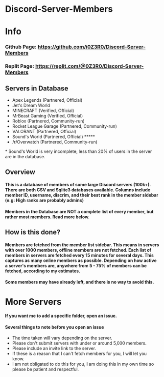 # Discord-Server-Members
# Info
### Github Page: https://github.com/i0Z3R0/Discord-Server-Members
### Replit Page: https://replit.com/@0Z3R0/Discord-Server-Members
## Servers in Database
* Apex Legends (Partnered, Official)
* Jet's Dream World
* MINECRAFT (Verified, Official)
* MrBeast Gaming (Verified, Official)
* Roblox (Partnered, Community-run)
* Rocket League Garage (Partnered, Community-run)
* VALORANT (Partnered, Official)
* Sound's World (Partnered, Official) *****
* /r/Overwatch (Partnered, Community-run)

\* Sound's World is very incomplete, less than 20% of users in the server are in the database. 
## Overview
#### This is a database of members of some large Discord servers (100k+). There are both CSV and Sqlite3 databases available. Columns include member ID, username, discrim, and their best rank in the member sidebar (e.g: High ranks are probably admins)
#### Members in the Database are **NOT** a complete list of every member, but rather most members. Read more below. 
## How is this done?
#### Members are fetched from the member list sidebar. This means in servers with over 1000 members, offline members are not fetched. Each list of members in servers are fetched every 15 minutes for several days. This captures as many online members as possible. Depending on how active a server's members are, anywhere from 5 - 75% of members can be fetched, according to my estimates. 
#### Some members may have already left, and there is no way to avoid this. 
# More Servers
#### If you want me to add a specific folder, open an issue. 
#### Several things to note before you open an issue
* The time taken will vary depending on the server. 
* Please don't submit servers with under or around 5,000 members. 
* Please include an invite link to the server. 
* If these is a reason that I can't fetch members for you, I will let you know. 
* I am not obligated to do this for you, I am doing this in my own time so please be patient and respectful. 
